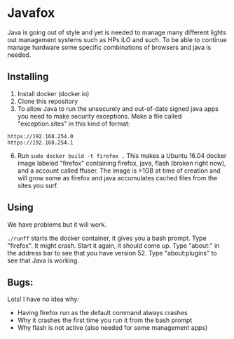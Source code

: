 # Javafox

Java is going out of style and yet is needed to manage many different lights out management systems such as HPs iLO and such.  To be able to continue manage hardware some specific combinations of browsers and java is needed.

## Installing

1. Install docker (docker.io)
1. Clone this repository
1. To allow Java to run the unsecurely and out-of-date signed java apps you need to make security exceptions.   Make a file called "exception.sites" in this kind of format:

```
https://192.168.254.0
https://192.168.254.1
```

6. Run ```sudo docker build -t firefox .```  This makes a Ubuntu 16.04 docker image labeled "firefox" containing firefox, java, flash (broken right now), and a account called ffuser.  The image is >1GB at time of creation and will grow some as firefox and java accumulates cached files from the sites you surf.

## Using

We have problems but it will work.

```./runff``` starts the docker container, it gives you a bash prompt.  Type "firefox".  It might crash.  Start it again, it should come up.  Type "about:" in the address bar to see that you have version 52.  Type "about:plugins" to see that Java is working.

## Bugs:

Lots!  I have no idea why:
* Having firefox run as the default command always crashes
* Why it crashes the first time you run it from the bash prompt
* Why flash is not active (also needed for some management apps)
